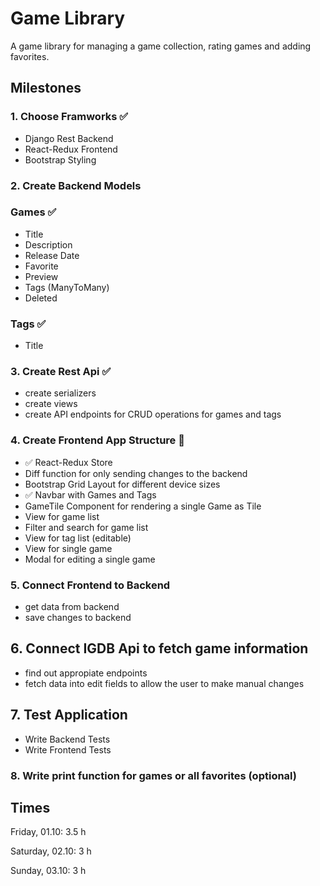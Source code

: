# Game Library

A game library for managing a game collection, rating games and adding favorites.

## Milestones

### 1. Choose Framworks ✅

- Django Rest Backend
- React-Redux Frontend
- Bootstrap Styling

### 2. Create Backend Models

### Games ✅

- Title
- Description
- Release Date
- Favorite
- Preview
- Tags (ManyToMany)
- Deleted

### Tags ✅

- Title

### 3. Create Rest Api ✅

- create serializers
- create views
- create API endpoints for CRUD operations for games and tags

### 4. Create Frontend App Structure 🚧

- :white_check_mark: React-Redux Store
- Diff function for only sending changes to the backend
- Bootstrap Grid Layout for different device sizes
- :white_check_mark: Navbar with Games and Tags
- GameTile Component for rendering a single Game as Tile
- View for game list
- Filter and search for game list
- View for tag list (editable)
- View for single game
- Modal for editing a single game

### 5. Connect Frontend to Backend

- get data from backend
- save changes to backend

## 6. Connect IGDB Api to fetch game information

- find out appropiate endpoints
- fetch data into edit fields to allow the user to make manual changes

## 7. Test Application

- Write Backend Tests
- Write Frontend Tests

### 8. Write print function for games or all favorites  (optional)

## Times

Friday, 01.10: 3.5 h

Saturday, 02.10: 3 h

Sunday, 03.10: 3 h

